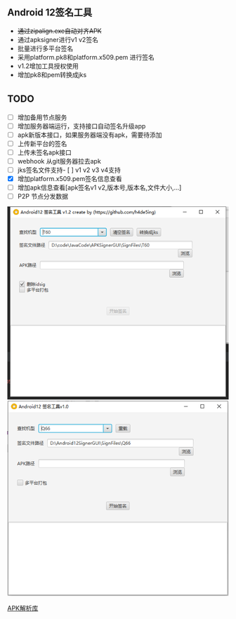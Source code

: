 ## Android 12签名工具

- ~~通过zipalign.exe自动对齐APK~~
- 通过apksigner进行v1 v2签名
- 批量进行多平台签名
- 采用platform.pk8和platform.x509.pem 进行签名
- v1.2增加工具授权使用
- 增加pk8和pem转换成jks

## TODO 　

- [ ] 增加备用节点服务
- [ ] 增加服务器端运行，支持接口自动签名升级app
- [ ] apk新版本接口，如果服务器端没有apk，需要待添加
- [ ] 上传新平台的签名
- [ ] 上传未签名apk接口
- [ ] webhook 从git服务器拉去apk
- [ ] jks签名文件支持- [ ] v1 v2 v3 v4支持
- [x] 增加platform.x509.pem签名信息查看
- [ ] 增加apk信息查看[apk签名v1 v2,版本号,版本名,文件大小,...]
- [ ] P2P 节点分发数据

![新版本](screenshots/img.png)
![截图](screenshots/screenshots.png)

[APK解析库](https://github.com/linchaolong/ApkToolPlus)